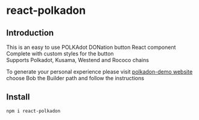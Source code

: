 # react-polkadon

## Introduction
This is an easy to use POLKAdot DONation button React component  
Complete with custom styles for the button  
Supports Polkadot, Kusama, Westend and Rococo chains  

To generate your personal experience please visit [polkadon-demo website](https://saltycucumber.github.io/polkadon-demo/)  
choose Bob the Builder path and follow the instructions  

## Install  
`npm i react-polkadon`
